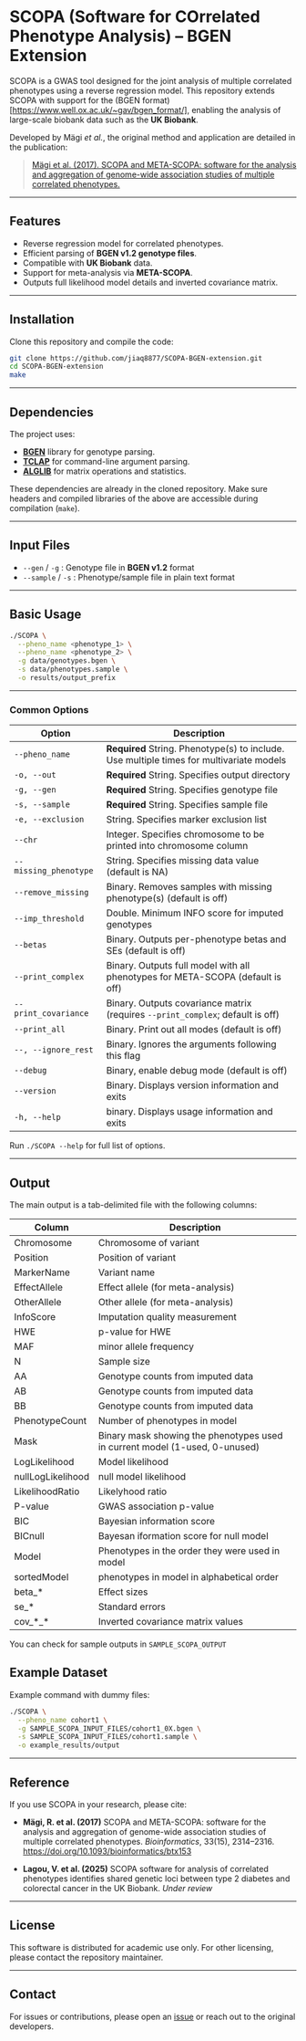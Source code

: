 # SCOPA (Software for COrrelated Phenotype Analysis) – BGEN Extension

SCOPA is a GWAS tool designed for the joint analysis of multiple correlated phenotypes using a reverse regression model. This repository extends SCOPA with support for the (BGEN format)[https://www.well.ox.ac.uk/~gav/bgen_format/], enabling the analysis of large-scale biobank data such as the **UK Biobank**.

Developed by Mägi *et al.*, the original method and application are detailed in the publication:

> [Mägi et al. (2017). SCOPA and META-SCOPA: software for the analysis and aggregation of genome-wide association studies of multiple correlated phenotypes.](https://bmcbioinformatics.biomedcentral.com/articles/10.1186/s12859-016-1437-3)

---

## Features

- Reverse regression model for correlated phenotypes.
- Efficient parsing of **BGEN v1.2 genotype files**.
- Compatible with **UK Biobank** data.
- Support for meta-analysis via **META-SCOPA**.
- Outputs full likelihood model details and inverted covariance matrix.

---

## Installation

Clone this repository and compile the code:

```bash
git clone https://github.com/jiaq8877/SCOPA-BGEN-extension.git
cd SCOPA-BGEN-extension
make
```

---

## Dependencies

The project uses:

- [**BGEN**](https://github.com/biobank-uk/BGEN) library for genotype parsing.
- [**TCLAP**](http://tclap.sourceforge.net/) for command-line argument parsing.
- [**ALGLIB**](https://www.alglib.net/) for matrix operations and statistics.

These dependencies are already in the cloned repository. Make sure headers and compiled libraries of the above are accessible during compilation (`make`).

---

## Input Files

- `--gen` / `-g` : Genotype file in **BGEN v1.2** format
- `--sample` / `-s` : Phenotype/sample file in plain text format

---

## Basic Usage

```bash
./SCOPA \
  --pheno_name <phenotype_1> \
  --pheno_name <phenotype_2> \
  -g data/genotypes.bgen \
  -s data/phenotypes.sample \
  -o results/output_prefix
```

---

### Common Options

| Option | Description |
|--------|-------------|
| `--pheno_name` | **Required** String. Phenotype(s) to include. Use multiple times for multivariate models |
| `-o, --out` | **Required** String. Specifies output directory |
| `-g, --gen` | **Required** String. Specifies genotype file |
| `-s, --sample` | **Required** String. Specifies sample file |
| `-e, --exclusion` | String. Specifies marker exclusion list |
| `--chr` | Integer. Specifies chromosome to be printed into chromosome column |
| `--missing_phenotype` | String. Specifies missing data value (default is NA) |
| `--remove_missing` | Binary. Removes samples with missing phenotype(s) (default is off) |
| `--imp_threshold` | Double. Minimum INFO score for imputed genotypes |
| `--betas` | Binary. Outputs per-phenotype betas and SEs (default is off) |
| `--print_complex` | Binary. Outputs full model with all phenotypes for META-SCOPA (default is off) |
| `--print_covariance` | Binary. Outputs covariance matrix (requires `--print_complex`; default is off) |
| `--print_all` | Binary. Print out all modes (default is off) |
| `--, --ignore_rest` | Binary. Ignores the arguments following this flag |
| `--debug` | Binary, enable debug mode (default is off) |
| `--version` | Binary. Displays version information and exits |
| `-h, --help` | binary. Displays usage information and exits | 

Run `./SCOPA --help` for full list of options.

---

## Output

The main output is a tab-delimited file with the following columns:

| Column | Description |
|--------|-------------|
| Chromosome | Chromosome of variant |
| Position | Position of variant |
| MarkerName | Variant name |
| EffectAllele | Effect allele (for meta-analysis)  |
| OtherAllele | Other allele (for meta-analysis) |
| InfoScore | Imputation quality measurement |
| HWE | p-value for HWE |
| MAF | minor allele frequency |
| N | Sample size |
| AA | Genotype counts from imputed data |
| AB | Genotype counts from imputed data |
| BB | Genotype counts from imputed data |
| PhenotypeCount | Number of phenotypes in model |
| Mask | Binary mask showing the phenotypes used in current model (1-used, 0-unused) |
| LogLikelihood | Model likelihood |
| nullLogLikelihood | null model likelihood |
| LikelihoodRatio | Likelyhood ratio |
| P-value | GWAS association p-value |
| BIC | Bayesian information score |
| BICnull | Bayesan iformation score for null model |
| Model | Phenotypes in the order they were used in model |
| sortedModel | phenotypes in model in alphabetical order |
| beta_* | Effect sizes |
| se_* | Standard errors |
| cov_\*_* | Inverted covariance matrix values |

You can check for sample outputs in `SAMPLE_SCOPA_OUTPUT`

## Example Dataset

Example command with dummy files:

```bash
./SCOPA \
  --pheno_name cohort1 \
  -g SAMPLE_SCOPA_INPUT_FILES/cohort1_0X.bgen \
  -s SAMPLE_SCOPA_INPUT_FILES/cohort1.sample \
  -o example_results/output
```

---

## Reference

If you use SCOPA in your research, please cite:

- **Mägi, R. et al. (2017)** SCOPA and META-SCOPA: software for the analysis and aggregation of genome-wide association studies of multiple correlated phenotypes. *Bioinformatics*, 33(15), 2314–2316. https://doi.org/10.1093/bioinformatics/btx153

- **Lagou, V. et al. (2025)** SCOPA software for analysis of correlated phenotypes identifies shared genetic loci between type 2 diabetes and colorectal cancer in the UK Biobank. *Under review*

---

## License

This software is distributed for academic use only. For other licensing, please contact the repository maintainer.

---

## Contact

For issues or contributions, please open an [issue](https://github.com/jiaq8877/SCOPA-BGEN-extension/issues) or reach out to the original developers.
